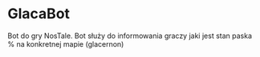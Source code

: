 # GlacaBot
Bot do gry NosTale. Bot służy do informowania graczy jaki jest stan paska % na konkretnej mapie (glacernon)
